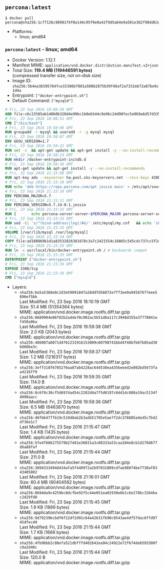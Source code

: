 ## `percona:latest`

```console
$ docker pull percona@sha256:1c77126c98981f4f0a144c95f9e0a42f9d5a64e9a501e362f98dd61da4c228ee
```

-	Platforms:
	-	linux; amd64

### `percona:latest` - linux; amd64

-	Docker Version: 1.12.1
-	Manifest MIME: `application/vnd.docker.distribution.manifest.v2+json`
-	Total Size: **119.4 MB (119446591 bytes)**  
	(compressed transfer size, not on-disk size)
-	Image ID: `sha256:5b4ea3b595764fce15386bf801a500b2875b39f48af2a7332eb72a87be9c1d4a`
-	Entrypoint: `["docker-entrypoint.sh"]`
-	Default Command: `["mysqld"]`

```dockerfile
# Fri, 23 Sep 2016 18:08:50 GMT
ADD file:c6c23585ab140b0b320d4e99bc1b0eb544c9e96c24d90fec5e069a6d57d335ca in / 
# Fri, 23 Sep 2016 18:08:51 GMT
CMD ["/bin/bash"]
# Fri, 23 Sep 2016 19:58:06 GMT
RUN groupadd -r mysql && useradd -r -g mysql mysql
# Fri, 23 Sep 2016 19:58:07 GMT
ENV GOSU_VERSION=1.7
# Fri, 23 Sep 2016 19:58:22 GMT
RUN set -x 	&& apt-get update && apt-get install -y --no-install-recommends ca-certificates wget && rm -rf /var/lib/apt/lists/* 	&& wget -O /usr/local/bin/gosu "https://github.com/tianon/gosu/releases/download/$GOSU_VERSION/gosu-$(dpkg --print-architecture)" 	&& wget -O /usr/local/bin/gosu.asc "https://github.com/tianon/gosu/releases/download/$GOSU_VERSION/gosu-$(dpkg --print-architecture).asc" 	&& export GNUPGHOME="$(mktemp -d)" 	&& gpg --keyserver ha.pool.sks-keyservers.net --recv-keys B42F6819007F00F88E364FD4036A9C25BF357DD4 	&& gpg --batch --verify /usr/local/bin/gosu.asc /usr/local/bin/gosu 	&& rm -r "$GNUPGHOME" /usr/local/bin/gosu.asc 	&& chmod +x /usr/local/bin/gosu 	&& gosu nobody true 	&& apt-get purge -y --auto-remove ca-certificates wget
# Fri, 23 Sep 2016 19:58:23 GMT
RUN mkdir /docker-entrypoint-initdb.d
# Fri, 23 Sep 2016 19:58:36 GMT
RUN apt-get update && apt-get install -y --no-install-recommends 		apt-transport-https ca-certificates 		pwgen 	&& rm -rf /var/lib/apt/lists/*
# Fri, 23 Sep 2016 21:15:09 GMT
RUN apt-key adv --keyserver ha.pool.sks-keyservers.net --recv-keys 430BDF5C56E7C94E848EE60C1C4CBDCDCD2EFD2A
# Fri, 23 Sep 2016 21:15:10 GMT
RUN echo 'deb https://repo.percona.com/apt jessie main' > /etc/apt/sources.list.d/percona.list
# Fri, 23 Sep 2016 21:15:10 GMT
ENV PERCONA_MAJOR=5.7
# Fri, 23 Sep 2016 21:15:11 GMT
ENV PERCONA_VERSION=5.7.14-8-1.jessie
# Fri, 23 Sep 2016 21:15:32 GMT
RUN { 		echo percona-server-server-$PERCONA_MAJOR percona-server-server/root_password password 'unused'; 		echo percona-server-server-$PERCONA_MAJOR percona-server-server/root_password_again password 'unused'; 	} | debconf-set-selections 	&& apt-get update 	&& apt-get install -y 		percona-server-server-$PERCONA_MAJOR=$PERCONA_VERSION 	&& rm -rf /var/lib/apt/lists/* 	&& sed -ri 's/^user\s/#&/' /etc/mysql/my.cnf 	&& rm -rf /var/lib/mysql && mkdir -p /var/lib/mysql /var/run/mysqld 	&& chown -R mysql:mysql /var/lib/mysql /var/run/mysqld 	&& chmod 777 /var/run/mysqld
# Fri, 23 Sep 2016 21:15:33 GMT
RUN sed -Ei 's/^(bind-address|log)/#&/' /etc/mysql/my.cnf 	&& echo 'skip-host-cache\nskip-name-resolve' | awk '{ print } $1 == "[mysqld]" && c == 0 { c = 1; system("cat") }' /etc/mysql/my.cnf > /tmp/my.cnf 	&& mv /tmp/my.cnf /etc/mysql/my.cnf
# Fri, 23 Sep 2016 21:15:33 GMT
VOLUME [/var/lib/mysql /var/log/mysql]
# Fri, 23 Sep 2016 21:15:34 GMT
COPY file:ad180869b1d1a83532826381678c3a7c2421554c16865c545cdc737cc5f2c8d9 in /usr/local/bin/ 
# Fri, 23 Sep 2016 21:15:35 GMT
RUN ln -s usr/local/bin/docker-entrypoint.sh / # backwards compat
# Fri, 23 Sep 2016 21:15:35 GMT
ENTRYPOINT ["docker-entrypoint.sh"]
# Fri, 23 Sep 2016 21:15:36 GMT
EXPOSE 3306/tcp
# Fri, 23 Sep 2016 21:15:36 GMT
CMD ["mysqld"]
```

-	Layers:
	-	`sha256:6a5a5368e0c2d3e5909184fa28ddfd56072e7ff3ee9a945876f7eee5896ef5bb`  
		Last Modified: Fri, 23 Sep 2016 18:10:19 GMT  
		Size: 51.4 MB (51354364 bytes)  
		MIME: application/vnd.docker.image.rootfs.diff.tar.gzip
	-	`sha256:0689904e86f02b2adde70c002ac5b51d8a117c3948d355e37778041ef450a0ba`  
		Last Modified: Fri, 23 Sep 2016 19:59:38 GMT  
		Size: 2.0 KB (2043 bytes)  
		MIME: application/vnd.docker.image.rootfs.diff.tar.gzip
	-	`sha256:486087a8071d4761231916153009c60798741bbd4f48bfb6fb85ad30b860be3c`  
		Last Modified: Fri, 23 Sep 2016 19:59:37 GMT  
		Size: 1.2 MB (1216317 bytes)  
		MIME: application/vnd.docker.image.rootfs.diff.tar.gzip
	-	`sha256:3eff318f6785276aa87ab4228ac644538ea435beeed2e802bd5673faa4216ff9`  
		Last Modified: Fri, 23 Sep 2016 19:59:35 GMT  
		Size: 114.0 B  
		MIME: application/vnd.docker.image.rootfs.diff.tar.gzip
	-	`sha256:8c6f9c30cf5d6974ad54c2202d4a7f5d0197c04d1dc088a19ac5134f4098aacc`  
		Last Modified: Fri, 23 Sep 2016 19:59:36 GMT  
		Size: 6.5 MB (6463870 bytes)  
		MIME: application/vnd.docker.image.rootfs.diff.tar.gzip
	-	`sha256:40fb6477fb19c519d8ab2b3adb51705e5ae7f2dc378805a4ed5c7b42df36e1c7`  
		Last Modified: Fri, 23 Sep 2016 21:15:47 GMT  
		Size: 1.4 KB (1435 bytes)  
		MIME: application/vnd.docker.image.rootfs.diff.tar.gzip
	-	`sha256:5fe47686275579b27d41e36031a3c08333a53caa104e8cb1d278d677d6a88faf`  
		Last Modified: Fri, 23 Sep 2016 21:15:44 GMT  
		Size: 211.0 B  
		MIME: application/vnd.docker.image.rootfs.diff.tar.gzip
	-	`sha256:3894333494d434afa5f4409f2a2b97031889cdfae988f4be7738af8343405802`  
		Last Modified: Fri, 23 Sep 2016 21:16:01 GMT  
		Size: 60.4 MB (60404562 bytes)  
		MIME: application/vnd.docker.image.rootfs.diff.tar.gzip
	-	`sha256:0694da9c4259bc8dcfbe92f5c44e051ea01930e6b1c6e278bc3264bac2d29fd8`  
		Last Modified: Fri, 23 Sep 2016 21:15:45 GMT  
		Size: 1.9 KB (1889 bytes)  
		MIME: application/vnd.docker.image.rootfs.diff.tar.gzip
	-	`sha256:9d79239bcbdf6f22df2d91c64a42631fb90c8543ae4df57dac6ffd9745dfec49`  
		Last Modified: Fri, 23 Sep 2016 21:15:44 GMT  
		Size: 1.7 KB (1666 bytes)  
		MIME: application/vnd.docker.image.rootfs.diff.tar.gzip
	-	`sha256:4fb96bb2c88efa521dbfffd402642ea94c24922e72f674de6593300fc0a2d40c`  
		Last Modified: Fri, 23 Sep 2016 21:15:44 GMT  
		Size: 120.0 B  
		MIME: application/vnd.docker.image.rootfs.diff.tar.gzip
